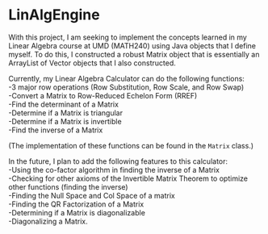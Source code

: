 # LinAlgEngine
With this project, I am seeking to implement the concepts learned in my Linear Algebra course at UMD (MATH240) using Java objects that I define myself. To do this, I constructed a robust Matrix object that is essentially an ArrayList of Vector objects that I also constructed.

Currently, my Linear Algebra Calculator can do the following functions:  
-3 major row operations (Row Substitution, Row Scale, and Row Swap)  
-Convert a Matrix to Row-Reduced Echelon Form (RREF)  
-Find the determinant of a Matrix  
-Determine if a Matrix is triangular  
-Determine if a Matrix is invertible  
-Find the inverse of a Matrix  

(The implementation of these functions can be found in the `Matrix` class.)

In the future, I plan to add the following features to this calculator:  
-Using the co-factor algorithm in finding the inverse of a Matrix  
-Checking for other axioms of the Invertible Matrix Theorem to optimize other functions (finding the inverse)  
-Finding the Null Space and Col Space of a matrix   
-Finding the QR Factorization of a Matrix   
-Determining if a Matrix is diagonalizable  
-Diagonalizing a Matrix.  
